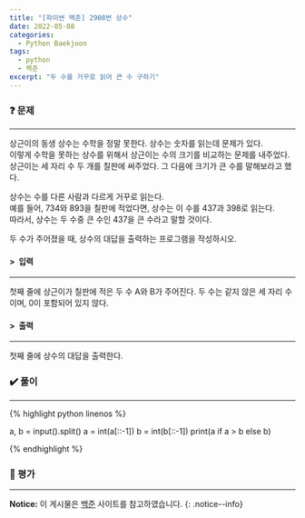 ```yaml
---
title: "[파이썬 백준] 2908번 상수"
date: 2022-05-08
categories:
  - Python Baekjoon
tags:
  - python
  - 백준
excerpt: "두 수를 거꾸로 읽어 큰 수 구하기"
---
```


### ❓ 문제

---

상근이의 동생 상수는 수학을 정말 못한다. 상수는 숫자를 읽는데 문제가 있다.<br>
이렇게 수학을 못하는 상수를 위해서 상근이는 수의 크기를 비교하는 문제를 내주었다.<br>
상근이는 세 자리 수 두 개를 칠판에 써주었다. 그 다음에 크기가 큰 수를 말해보라고 했다.<br>

상수는 수를 다른 사람과 다르게 거꾸로 읽는다.<br>
예를 들어, 734와 893을 칠판에 적었다면, 상수는 이 수를 437과 398로 읽는다.<br>
따라서, 상수는 두 수중 큰 수인 437을 큰 수라고 말할 것이다.<br>

두 수가 주어졌을 때, 상수의 대답을 출력하는 프로그램을 작성하시오.<br>



#### > &nbsp;입력

---

첫째 줄에 상근이가 칠판에 적은 두 수 A와 B가 주어진다. 두 수는 같지 않은 세 자리 수이며, 0이 포함되어 있지 않다.<br>


#### > &nbsp;출력

---

첫째 줄에 상수의 대답을 출력한다.<br>


### ✔️ 풀이

---

{% highlight python linenos %}

a, b = input().split()
a = int(a[::-1])
b = int(b[::-1])
print(a if a > b else b)

{% endhighlight %}

### 💬 평가

---



**Notice:** 이 게시물은 [백준](https://www.acmicpc.net/problem/2908) 사이트를 참고하였습니다.
{: .notice--info}
